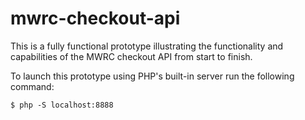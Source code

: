 # mwrc-checkout-api
This is a fully functional prototype illustrating the functionality and capabilities of the MWRC checkout API from start to finish.

To launch this prototype using PHP's built-in server run the following command:

`$ php -S localhost:8888`

